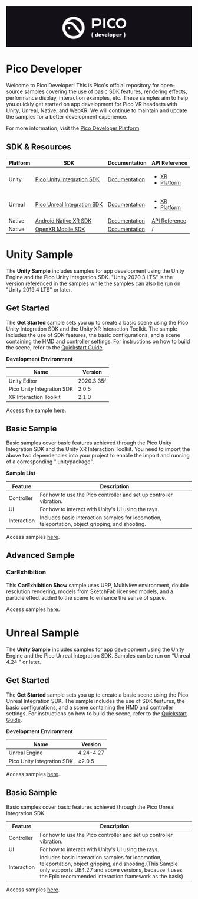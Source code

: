 ![image](https://github.com/Pico-Developer/.github/blob/main/images/logo.png?raw=true)

# Pico Developer
Welcome to Pico Developer! This is Pico's offcial repository for open-source samples covering the use of basic SDK features, rendering effects, performance display, interaction examples, etc. These samples aim to help you quickly get started on app development for Pico VR headsets with Unity, Unreal, Native, and WebXR. We will continue to maintain and update the samples for a better development experience.

For more information, visit the [Pico Developer Platform](https://developer.pico-interactive.com/).

## SDK & Resources

|Platform |  SDK | Documentation | API Reference|
|  ----   | ---- |      ----     |     ----     |
| Unity   | [Pico Unity Integration SDK](https://developer-global.pico-interactive.com/sdk?deviceId=1&platformId=1&itemId=12) | [Documentation](https://developer-global.pico-interactive.com/document/unity)|<ul><li>[XR](https://pdocor.pico-interactive.com/reference/unity/xr/2.05/)</li> <li>[Platform](https://pdocor.pico-interactive.com/reference/unity/platform/1.0/)</li></ul>|
| Unreal  | [Pico Unreal Integration SDK](https://developer-global.pico-interactive.com/sdk?deviceId=1&platformId=2&itemId=13)| [Documentation](https://developer-global.pico-interactive.com/document/unreal)|<ul><li>[XR](https://pdocor.pico-interactive.com/reference/unreal/xr/12832/240774/)</li> <li>[Platform](https://pdocor.pico-interactive.com/reference/unreal/platform/1.0/)</li></ul>|
| Native  | [Android Native XR SDK](https://developer-global.pico-interactive.com/sdk?deviceId=1&platformId=3&itemId=16)| [Documentation](https://developer-global.pico-interactive.com/docs/native/en/13158/android-native-xr-quickstart/#overview)|[API Reference](https://pdocor.pico-interactive.com/reference/native/xr/2.0.1/)|
| Native  | [OpenXR Mobile SDK](https://developer-global.pico-interactive.com/sdk?deviceId=1&platformId=3&itemId=11)| [Documentation](https://developer-global.pico-interactive.com/docs/native/en/13158/openxr-mobile-sdk-overview/#introduction-to-openxr)|/|

# Unity Sample
The **Unity Sample** includes samples for app development using the Unity Engine and the Pico Unity Integration SDK. "Unity 2020.3 LTS" is the version referenced in the samples while the samples can also be run on "Unity 2019.4 LTS" or later.

## Get Started
The **Get Started** sample sets you up to create a basic scene using the Pico Unity Integration SDK and the Unity XR Interaction Toolkit. The sample includes the use of SDK features, the basic configurations, and a scene containing the HMD and controller settings. For instructions on how to build the scene, refer to the [Quickstart Guide](https://developer-global.pico-interactive.com/document/unity).

**Development Environment**

| Name  | Version    |
| ----  |  ----      |
| Unity Editor | 2020.3.35f |
| Pico Unity Integration SDK | 2.0.5 |
| XR Interaction Toolkit | 2.1.0 |

Access the sample [here](https://github.com/Pico-Developer/Getstarted-Unity).

## Basic Sample
Basic samples cover basic features achieved through the Pico Unity Integration SDK and the Unity XR Interaction Toolkit. You need to import the above two dependencies into your project to enable the import and running of a corresponding ".unitypackage".

**Sample List**

| Feature | Description |
| -----   |    ----     |
| Controller   |  For how to use the Pico controller and set up controller vibration. |
| UI      |  For how to interact with Unity's UI using the rays. |
| Interaction |   Includes basic interaction samples for locomotion, teleportation, object gripping, and shooting.  |

Access samples [here](https://github.com/Pico-Developer/BasicSample-Unity).

## Advanced Sample

### CarExhibition

This **CarExhibition Show** sample uses URP, Multiview environment, double resolution rendering, models from SketchFab licensed models, and a particle effect added to the scene to enhance the sense of space.

Access samples [here](https://github.com/Pico-Developer/CarExhibition-Unity).


# Unreal Sample
The **Unity Sample** includes samples for app development using the Unity Engine and the Pico Unreal Integration SDK. Samples can be run on "Unreal 4.24
" or later.


## Get Started
The **Get Started** sample sets you up to create a basic scene using the Pico Unreal Integration SDK. The sample includes the use of SDK features, the basic configurations, and a scene containing the HMD and controller settings. For instructions on how to build the scene, refer to the [Quickstart Guide](https://developer-global.pico-interactive.com/document/unreal).

**Development Environment**

| Name  | Version    |
| ----  |  ----      |
| Unreal Engine | 4.24-4.27 |
| Pico Unity Integration SDK | ≥2.0.5 |

Access samples [here](https://github.com/Pico-Developer/Getstarted-Unreal).

## Basic Sample
Basic samples cover basic features achieved through the Pico Unreal Integration SDK.

| Feature | Description |
| -----   |    ----     |
| Controller   |  For how to use the Pico controller and set up controller vibration. |
| UI      |  For how to interact with Unity's UI using the rays. |
| Interaction |   Includes basic interaction samples for locomotion, teleportation, object gripping, and shooting.(This Sample only supports UE4.27 and above versions, because it uses the Epic recommended interaction framework as the basis)  |

Access samples [here](https://github.com/Pico-Developer/BasicSample-Unreal/).
